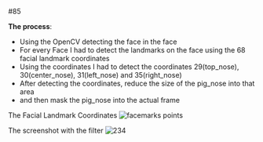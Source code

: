 #85 

**The  process**:
- Using the OpenCV detecting the face in the face
- For every Face I had to detect the landmarks on the face using the 68 facial landmark coordinates
- Using the coordinates I had to detect the coordinates 29(top_nose), 30(center_nose), 31(left_nose) and 35(right_nose)
- After detecting the coordinates, reduce the size of the pig_nose into that area
- and then mask the pig_nose into the actual frame

The Facial Landmark Coordinates
![facemarks points](https://user-images.githubusercontent.com/55532999/103528913-cb785580-4eaa-11eb-8258-ce73e09824fb.png)

The screenshot with the filter
![234](https://user-images.githubusercontent.com/55532999/103529108-14300e80-4eab-11eb-903e-3e9a6c95f032.PNG)
